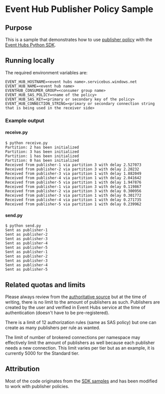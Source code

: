 # Event Hub Publisher Policy Sample

## Purpose

This is a sample that demonstrates how to use [publisher policy](https://learn.microsoft.com/en-us/azure/event-hubs/event-hubs-features#publisher-policy) with the [Event Hubs Python SDK](https://pypi.org/project/azure-eventhub/).

## Running locally

The required environment variables are:

```shell
EVENT_HUB_HOSTNAME=<event hubs name>.servicebus.windows.net
EVENT_HUB_NAME=<event hub name>
EVENTHUB_CONSUMER_GROUP=<consumer group name>
EVENT_HUB_SAS_POLICY=<name of the policy>
EVENT_HUB_SAS_KEY=<primary or secondary key of the policy>
EVENT_HUB_CONNECTION_STRING=<primary or secondary connection string that is being used in the receiver side>
```

### Example output

#### receive.py

```shell
$ python receive.py
Partition: 2 has been initialized
Partition: 3 has been initialized
Partition: 1 has been initialized
Partition: 0 has been initialized
Received from publisher-1 via partition 3 with delay 2.527073
Received from publisher-2 via partition 3 with delay 2.20232
Received from publisher-3 via partition 1 with delay 1.882049
Received from publisher-4 via partition 1 with delay 2.041642
Received from publisher-5 via partition 1 with delay 1.947876
Received from publisher-1 via partition 3 with delay 0.119867
Received from publisher-2 via partition 3 with delay 0.300956
Received from publisher-3 via partition 1 with delay 0.301772
Received from publisher-4 via partition 1 with delay 0.271735
Received from publisher-5 via partition 1 with delay 0.239962
```

#### send.py

```shell
$ python send.py
Sent as publisher-1
Sent as publisher-2
Sent as publisher-3
Sent as publisher-4
Sent as publisher-5
Sent as publisher-1
Sent as publisher-2
Sent as publisher-3
Sent as publisher-4
Sent as publisher-5
```

## Related quotas and limits

Please always review from the [authoritative source](https://learn.microsoft.com/en-us/azure/event-hubs/event-hubs-quotas) but at the time of writing, there is no limit to the amount of publishers as such. Publishers are created by the user and verified in Event Hubs service at the time of authentication (doesn't have to be pre-registered).

There is a limit of 12 authorization rules (same as SAS policy) but one can create as many publishers per rule as wanted.

The limit of number of brokered connections per namespace may effectively limit the amount of publishers as well because each publisher needs a new connection. This limit varies per tier but as an example, it is currently 5000 for the Standard tier.

## Attribution

Most of the code originates from the [SDK samples](https://github.com/azure/azure-sdk-for-python/tree/main/sdk/eventhub/azure-eventhub/samples) and has been modified to work with publisher policies.

